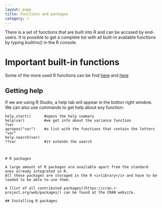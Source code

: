 ```yaml
---
layout: page
title: Functions and packages
category: r
---
```


There is a set of functions that are built into R and can be accssed by end-users.
It is possible to get a complete list with all built-in available functions by typing <i>builtins()</i> in the R console.

# Important built-in functions

Some of the more used R functions can be find [here](http://www.sr.bham.ac.uk/~ajrs/R/r-function_list.html) and [here](http://www.statmethods.net/management/functions.html)

## Getting help

If we are using R Studio, a help tab will appear in the botton right window.
We can also use commands to get help about any function:

```
help.start()      #opens the help summary
help(var)         #we get info about the variance function
?var
apropos("var")    #a list with the functions that contain the letters "var"
help.search(var)
??var             #it extends the search 



# R packages

A large amount of R packages are available apart from the standard ones already integrated in R.
All these packages are storaged in the R <i>library</i> and have to be loaded to be able to use them.

A [list of all contributed packages](https://cran.r-project.org/web/packages/) can be found at the CRAN website.

## Installing R packages
